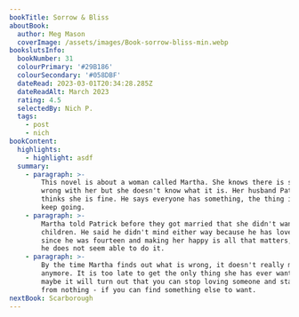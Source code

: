```yaml
---
bookTitle: Sorrow & Bliss
aboutBook:
  author: Meg Mason
  coverImage: /assets/images/Book-sorrow-bliss-min.webp
bookslutsInfo:
  bookNumber: 31
  colourPrimary: '#29B186'
  colourSecondary: '#058DBF'
  dateRead: 2023-03-01T20:34:28.285Z
  dateReadAlt: March 2023
  rating: 4.5
  selectedBy: Nich P.
  tags:
    - post
    - nich
bookContent:
  highlights:
    - highlight: asdf
  summary:
    - paragraph: >-
        This novel is about a woman called Martha. She knows there is something
        wrong with her but she doesn't know what it is. Her husband Patrick
        thinks she is fine. He says everyone has something, the thing is just to
        keep going.
    - paragraph: >-
        Martha told Patrick before they got married that she didn't want to have
        children. He said he didn't mind either way because he has loved her
        since he was fourteen and making her happy is all that matters, although
        he does not seem able to do it.
    - paragraph: >-
        By the time Martha finds out what is wrong, it doesn't really matter
        anymore. It is too late to get the only thing she has ever wanted. Or
        maybe it will turn out that you can stop loving someone and start again
        from nothing - if you can find something else to want.
nextBook: Scarborough
---
```


